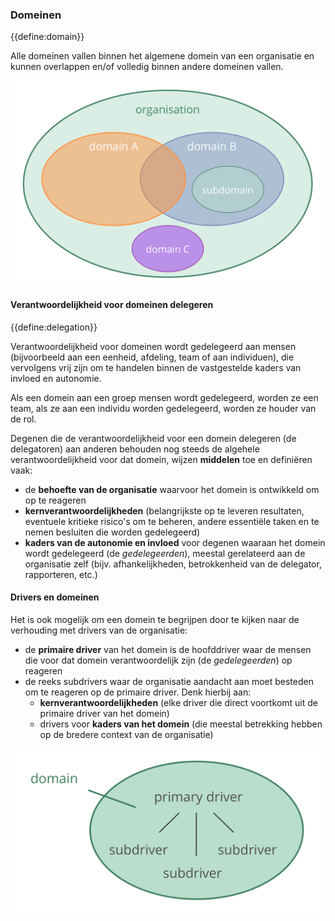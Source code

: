 ### Domeinen

{{define:domain}}

Alle domeinen vallen binnen het algemene domein van een organisatie en kunnen overlappen en/of volledig binnen andere domeinen vallen.

![Domeinen kunnen overlappen en/of volledig binnen een ander domein vallen](img/driver-domain/domains-in-organizations.png)

#### Verantwoordelijkheid voor domeinen delegeren

{{define:delegation}}

Verantwoordelijkheid voor domeinen wordt gedelegeerd aan mensen (bijvoorbeeld aan een eenheid, afdeling, team of aan individuen), die vervolgens vrij zijn om te handelen binnen de vastgestelde kaders van invloed en autonomie.

Als een domein aan een groep mensen wordt gedelegeerd, worden ze een team, als ze aan een individu worden gedelegeerd, worden ze houder van de rol.

Degenen die de verantwoordelijkheid voor een domein delegeren (de delegatoren) aan anderen behouden nog steeds de algehele verantwoordelijkheid voor dat domein, wijzen **middelen** toe en definiëren vaak:

- de **behoefte van de organisatie** waarvoor het domein is ontwikkeld om op te reageren
- **kernverantwoordelijkheden** (belangrijkste op te leveren resultaten, eventuele kritieke risico's om te beheren, andere essentiële taken en te nemen besluiten die worden gedelegeerd)
- **kaders van de autonomie en invloed** voor degenen waaraan het domein wordt gedelegeerd (de *gedelegeerden*), meestal gerelateerd aan de organisatie zelf (bijv. afhankelijkheden, betrokkenheid van de delegator, rapporteren, etc.)

#### Drivers en domeinen

Het is ook mogelijk om een domein te begrijpen door te kijken naar de verhouding met drivers van de organisatie:

- de **primaire driver** van het domein is de hoofddriver waar de mensen die voor dat domein verantwoordelijk zijn (de *gedelegeerden*) op reageren
- de reeks subdrivers waar de organisatie aandacht aan moet besteden om te reageren op de primaire driver. Denk hierbij aan: 
    - **kernverantwoordelijkheden** (elke driver die direct voortkomt uit de primaire driver van het domein)
    - drivers voor **kaders van het domein** (die meestal betrekking hebben op de bredere context van de organisatie)

![Drivers en domeinen](img/driver-domain/drivers-and-domains.png)